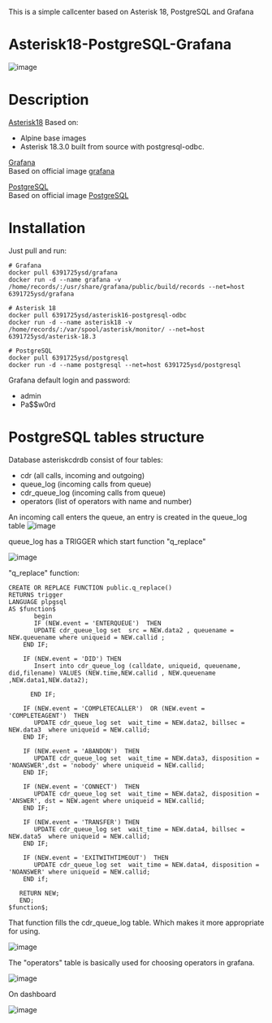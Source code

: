 This is a simple callcenter based on Asterisk 18, PostgreSQL and Grafana

# Asterisk18-PostgreSQL-Grafana
![image](https://user-images.githubusercontent.com/73586088/113707049-2bc4a080-9701-11eb-9a48-5464f6d9a4d8.png)

# Description
[Asterisk18](https://hub.docker.com/repository/docker/6391725ysd/asterisk-18.3) 
 Based on:
 - Alpine base images
 - Asterisk 18.3.0 built from source with postgresql-odbc. 

 [Grafana](https://hub.docker.com/repository/docker/6391725ysd/grafana)  
 Based on official image [grafana](https://hub.docker.com/r/grafana/grafana) 
 
  [PostgreSQL](https://hub.docker.com/repository/docker/6391725ysd/postgresql)  
 Based on official image [PostgreSQL](https://hub.docker.com/_/postgres) 
 
# Installation

Just pull and run:

    # Grafana 
    docker pull 6391725ysd/grafana
    docker run -d --name grafana -v /home/records/:/usr/share/grafana/public/build/records --net=host 6391725ysd/grafana
    
    # Asterisk 18
    docker pull 6391725ysd/asterisk16-postgresql-odbc
    docker run -d --name asterisk18 -v /home/records/:/var/spool/asterisk/monitor/ --net=host 6391725ysd/asterisk-18.3
    
    # PostgreSQL
    docker pull 6391725ysd/postgresql
    docker run -d --name postgresql --net=host 6391725ysd/postgresql
    
    

Grafana default login and password:
- admin
- Pa$$w0rd

# PostgreSQL tables structure

Database asteriskcdrdb consist of four tables: 
- cdr (all calls, incoming and outgoing)
- queue_log (incoming calls from queue)
- cdr_queue_log (incoming calls from queue)
- operators (list of operators with name and number)

An incoming call enters the queue, an entry is created in the queue_log table
![image](https://user-images.githubusercontent.com/73586088/113996119-ad8b0a00-9878-11eb-8310-dc9955c28b1d.png)

queue_log has a TRIGGER which start function "q_replace"

![image](https://user-images.githubusercontent.com/73586088/113996316-e0cd9900-9878-11eb-9e51-3dc6db536456.png)

"q_replace" function:

    CREATE OR REPLACE FUNCTION public.q_replace()
    RETURNS trigger
    LANGUAGE plpgsql
    AS $function$
      	   begin
           IF (NEW.event = 'ENTERQUEUE')  THEN
           UPDATE cdr_queue_log set  src = NEW.data2 , queuename =  NEW.queuename where uniqueid = NEW.callid ;
        END IF;

        IF (NEW.event = 'DID') THEN
           Insert into cdr_queue_log (calldate, uniqueid, queuename, did,filename) VALUES (NEW.time,NEW.callid , NEW.queuename ,NEW.data1,NEW.data2);

          END IF;       
       
        IF (NEW.event = 'COMPLETECALLER')  OR (NEW.event = 'COMPLETEAGENT')  THEN
           UPDATE cdr_queue_log set  wait_time = NEW.data2, billsec = NEW.data3  where uniqueid = NEW.callid;
        END IF;

        IF (NEW.event = 'ABANDON')  THEN
           UPDATE cdr_queue_log set  wait_time = NEW.data3, disposition = 'NOANSWER',dst = 'nobody' where uniqueid = NEW.callid;
        END IF;

        IF (NEW.event = 'CONNECT')  THEN
           UPDATE cdr_queue_log set  wait_time = NEW.data2, disposition = 'ANSWER', dst = NEW.agent where uniqueid = NEW.callid;
        END IF;

        IF (NEW.event = 'TRANSFER') THEN
           UPDATE cdr_queue_log set  wait_time = NEW.data4, billsec = NEW.data5  where uniqueid = NEW.callid;
        END IF;

        IF (NEW.event = 'EXITWITHTIMEOUT')  THEN
           UPDATE cdr_queue_log set  wait_time = NEW.data4, disposition = 'NOANSWER' where uniqueid = NEW.callid;
        END if;	
	   
	   RETURN NEW;
	   END; 
    $function$;

That function fills the cdr_queue_log table. Which makes it more appropriate for using.

![image](https://user-images.githubusercontent.com/73586088/114003039-3f961100-987f-11eb-81e4-1b1733cfdb49.png)

The "operators" table is basically used for choosing operators in grafana.

![image](https://user-images.githubusercontent.com/73586088/114005210-242c0580-9881-11eb-9afa-d27dcaac4666.png)

On dashboard

![image](https://user-images.githubusercontent.com/73586088/114005171-1b3b3400-9881-11eb-89fd-4ebf77dda5c1.png)




